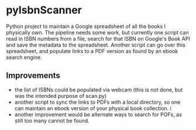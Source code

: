 pyIsbnScanner
=============

Python project to maintain a Google spreadsheet of all the books I physically own. The pipeline needs some work, but currently one script can read in ISBN numbers from a file, search for that ISBN on Google's Book API and save the metadata to the spreadsheet. Another script can go over this spreadsheet, and populate links to a PDF version as found by an ebook search engine. 

Improvements 
------------

* the list of ISBNs could be populated via webcam (this is not done, but was the intended purpose of scan.py)
* another script to sync the links to PDFs with a local directory, so one can maintain an ebook version of your physical book collection. i
* another improvement would be alternate ways to search for POFs, as still too many cannot be found.
